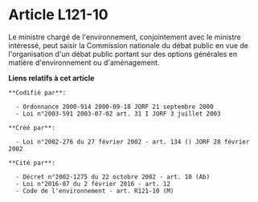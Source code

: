# Article L121-10

Le ministre chargé de l'environnement, conjointement avec le ministre intéressé, peut saisir la Commission nationale du débat
public en vue de l'organisation d'un débat public portant sur des options générales en matière d'environnement ou
d'aménagement.

**Liens relatifs à cet article**

	**Codifié par**:

	  - Ordonnance 2000-914 2000-09-18 JORF 21 septembre 2000
	  - Loi n°2003-591 2003-07-02 art. 31 I JORF 3 juillet 2003

	**Créé par**:

	  - Loi n°2002-276 du 27 février 2002 - art. 134 () JORF 28 février 2002

	**Cité par**:

	  - Décret n°2002-1275 du 22 octobre 2002 - art. 10 (Ab)
	  - Loi n°2016-87 du 2 février 2016 - art. 12
	  - Code de l'environnement - art. R121-10 (M)
